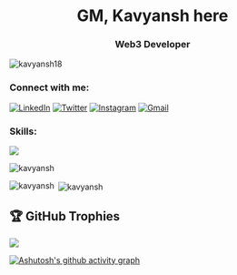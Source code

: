 <h1 align="center">GM, Kavyansh here</h1>
<h3 align="center">Web3 Developer</h3>

<p align="left"> <img src="https://komarev.com/ghpvc/?username=kavyansh18&label=Profile%20views&color=0e75b6&style=flat" alt="kavyansh18" /> </p>

<h3 align="left">Connect with me:</h3>

 [![LinkedIn](https://img.shields.io/badge/LinkedIn-%230077B5.svg?logo=linkedin&logoColor=white)](https://www.linkedin.com/in/kavyansh-kumar/) [![Twitter](https://img.shields.io/badge/Twitter-%231DA1F2.svg?logo=Twitter&logoColor=white)](https://x.com/0xkavyansh) 
 [![Instagram](https://img.shields.io/badge/Instagram-E4405F?style=for-the-badge&logo=instagram&logoColor=white)](https://www.instagram.com/kavyansh.in/)
 [![Gmail](https://img.shields.io/badge/Gmail-D14836?style=for-the-badge&logo=gmail&logoColor=white)](mailto:kavyansh2027@gmail.com)



 
 <h3 align="left">Skills:</h3>

  <img src="https://skillicons.dev/icons?i=html,css,js,ts,react,tailwind,nextjs,appwrite,c,cpp,express,java,mongodb,mysql,nodejs,postgres,vite,postman" />



<p><img align="center" src="https://github-readme-streak-stats.herokuapp.com/?user=kavyansh18&" alt="kavyansh" /></p>
<p><img align="left" src="https://github-readme-stats.vercel.app/api/top-langs?username=kavyansh18&show_icons=true&locale=en&layout=compact" alt="kavyansh" /></p>
<p>&nbsp;<img align="center" src="https://github-readme-stats.vercel.app/api?username=kavyansh18&show_icons=true&locale=en" alt="kavyansh" /></p>


## 🏆 GitHub Trophies
![](https://github-profile-trophy.vercel.app/?username=kavyansh18&theme=gruvbox&no-frame=false&no-bg=false&margin-w=4)

[![Ashutosh's github activity graph](https://github-readme-activity-graph.vercel.app/graph?username=kavyansh18&bg_color=000000&color=ffffff&line=9e4c98&point=2e2d2d&area=true&hide_border=true)](https://github.com/ashutosh00710/github-readme-activity-graph)
